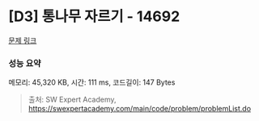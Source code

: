 # [D3] 통나무 자르기 - 14692 

[문제 링크](https://swexpertacademy.com/main/code/problem/problemDetail.do?contestProbId=AYJW0g-qlO8DFASv) 

### 성능 요약

메모리: 45,320 KB, 시간: 111 ms, 코드길이: 147 Bytes



> 출처: SW Expert Academy, https://swexpertacademy.com/main/code/problem/problemList.do
